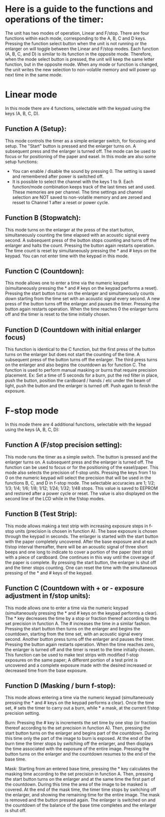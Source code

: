 # Here is a guide to the functions and operations of the timer:

The unit has two modes of operation, Linear and F/stop. There are four functions within each mode, corresponding to the A, B, C and D keys. Pressing the function select button when the unit is not running or the enlarger on will toggle between the Linear and F/stop modes. Each function (A, B, C, and D) is similar to its function in the opposite mode. Therefore, when the mode select button is pressed, the unit will keep the same letter function, but in the opposite mode. When any mode or function is changed, the unit writes the new selection to non-volatile memory and will power up next time in the same mode.

# Linear mode

In this mode there are 4 functions, selectable with the keypad using the keys (A, B, C, D). 

## Function A (Setup}:
This mode controls the timer as a simple enlarger switch, for focusing and setup. The "Start" button is pressed and the enlarger turns on. A subsequent press and the enlarger is turned off. The mode can be used to focus or for positioning of the paper and easel. In this mode are also some setup functions:

- You can enable / disable the sound by pressing 0. The setting is saved and remembered after power is switched off.
- It is possible to select the channel with the keys 1 to 9. Each function/mode combination keeps track of the last times set and used. These memories are per channel. The time settings and channel selection are NOT saved to non-volatile memory and are zeroed and resset to Channel 1 after a reset or power cycle.

## Function B (Stopwatch):
This mode turns on the enlarger at the press of the start button, simultaneously counting the time elapsed with an acoustic
signal every second. A subsequent press of the button stops counting and turns off the enlarger and halts the count. Pressing the button
again restarts operation. The time count is reset by simultaneously pressing the * and # keys on the keypad. You
can not enter time with the keypad in this mode.

## Function C (Countdown):
This mode allows one to enter a time via the numeric keypad (simultaneously pressing the * and # keys on the keypad performs a reset). Pressing the start button turns on the enlarger and simultaneously counts down starting from the time set with an acoustic signal every second. A new press of the button turns off the enlarger and pauses the timer. Pressing the button again restarts operation. When the time reaches 0 the enlarger turns off and the timer is reset to the time initially chosen.

## Function D (Countdown with initial enlarger focus)
This function is identical to the C function, but the first press of the button turns on the enlarger but does not start the counting of
the time. A subsequent press of the button turns off the enlarger. The third press turns on the enlarger and also begins the
countdown as for function C. The function is used to perform manual masking or burns that require precision placement. Ex: Set a time of 5 seconds for a burn, put the red filter in place, push the button, position the cardboard / hands / etc under the beam of light, push the button and the enlarger is turned off. Push again to finish the exposure.


# F-stop mode

In this mode there are 4 additional functions, selectable with the keypad using the keys (A, B, C, D):

## Function A (F/stop precision setting):
This mode runs the timer as a simple switch. The button is pressed and the enlarger turns on. A subsequent press and the
enlarger is turned off. The function can be used to focus or for the positioning of the easel/paper. This mode also selects the precision of f-stop units. Pressing the keys from 1 to 0 on the numeric keypad will select the precision that will be used in the functions B, C, and D in f-stop mode. The selectable accuracies are 1; 1/2; 1/3; 1/4; 1/6; 1/8; 1/12; 1/24; 1/32; 1/48 stops. This value is saved to EEPROM and restored after a power cycle or reset. The value is also displayed on the second line of the LCD while in the f/stop modes.

## Function B (Test Strip):
This mode allows making a test strip with increasing exposure steps in f-stop units (precision is chosen in function A). The base exposure is chosen through the keypad in seconds. The enlarger is started with the start button with the paper completely uncovered. After the base exposure and at each f/stop interval thereafter, there will be an acoustic signal of three short beeps and one long to indicate to cover a portion of the paper (test strip) with a piece of cardboard. One continues in this way until the coverage of the paper is complete. By pressing the start button, the enlarger is shut off and the timer stops counting. One can reset the time with the simultaneous pressing of the * and # keys of the keypad.

## Function C (Countdown with + or - exposure adjustment in f/stop units):
This mode allows one to enter a time via the numeric keypad (simultaneously pressing the * and # keys on the keypad performs a clear). The * key decreases the time by a stop or fraction thereof according to the set precision in function A. The # increases the time in a similar fashion. Pressing the start button then turns on the enlarger and begins the countdown, starting from the time set, with an acoustic signal every second. Another button press turns off the enlarger and pauses the timer. Pressing the button again restarts
operation. When the time reaches zero, the enlarger is turned off and the timer is reset to the time initially chosen. This function can be used to make test strips with modified f-stop exposures on the same paper; A different portion of a test print is uncovered and a complete exposure made with the desired increased or decreased time from the base exposure.

## Function D (Masking / burn f-stop):
This mode allows entering a time via the numeric keypad (simultaneously pressing the * and # keys on the keypad performs a clear). Once the time set, # sets the timer to carry out a burn, while * a mask, at the current f/stop precision setting.

Burn: Pressing the # key is increments the set time by one stop (or fraction thereof according to the set precision in function
A). Then, pressing the start button turns on the enlarger and begins part of the countdown. During this time only the part of the image to burn is exposed. At the end of the burn time the timer stops by switching off the enlarger, and then displays the time associated with the exposure of the entire image. Pressing the button turns on the enlarger and the countdown resumes to the end of the base time.

Mask: Starting from an entered base time, pressing the * key calculates the masking time according to the set precision in function A. Then, pressing the start button turns on the enlarger and at the same time the first part of the countdown. During this time the area of the image to be masked is covered. At the end of the mask time, the timer time stops by switching off the enlarger, and showing the remaining time for the entire image. The mask is removed and the button pressed again. The enlarger is switched on and the countdown of the balance of the base time completes and the enlarger is shut off.